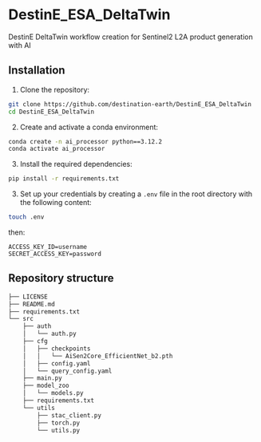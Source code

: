 # DestinE_ESA_DeltaTwin
DestinE DeltaTwin workflow creation for Sentinel2 L2A product generation with AI


## Installation

1. Clone the repository:

```bash
git clone https://github.com/destination-earth/DestinE_ESA_DeltaTwin
cd DestinE_ESA_DeltaTwin
```

2. Create and activate a conda environment:

```bash
conda create -n ai_processor python==3.12.2
conda activate ai_processor
```

3. Install the required dependencies:

```bash
pip install -r requirements.txt
```

3. Set up your credentials by creating a `.env` file in the root directory with the following content:

```bash
touch .env
```
then:

```
ACCESS_KEY_ID=username
SECRET_ACCESS_KEY=password
```

## Repository structure

```Bash
├── LICENSE
├── README.md
├── requirements.txt
└── src
    ├── auth
    │   └── auth.py
    ├── cfg
    │   ├── checkpoints
    │   │   └── AiSen2Core_EfficientNet_b2.pth
    │   ├── config.yaml
    │   └── query_config.yaml
    ├── main.py
    ├── model_zoo
    │   └── models.py
    ├── requirements.txt
    └── utils
        ├── stac_client.py
        ├── torch.py
        └── utils.py
```
